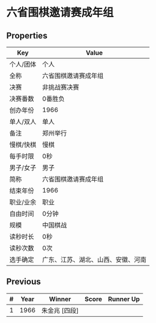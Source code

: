 # 六省围棋邀请赛成年组

## Properties

| Key | Value |
| --- | ----- |
| 个人/团体 | 个人 |
| 全称 | 六省围棋邀请赛成年组 |
| 决赛 | 非挑战赛决赛 |
| 决赛番数 | 0番胜负 |
| 创办年份 | 1966 |
| 单人/双人 | 单人 |
| 备注 | 郑州举行 |
| 慢棋/快棋 | 慢棋 |
| 每手时限 | 0秒 |
| 男子/女子 | 男子 |
| 简称 | 六省围棋邀请赛成年组 |
| 结束年份 | 1966 |
| 职业/业余 | 职业 |
| 自由时间 | 0分钟 |
| 规模 | 中国棋战 |
| 读秒时长 | 0秒 |
| 读秒次数 | 0次 |
| 选手确定 | 广东、江苏、湖北、山西、安徽、河南 |

## Previous

| # | Year | Winner | Score | Runner Up |
| --- | --- | --- | --- | --- |
| 1 | 1966 | 朱金兆 [四段] |  |  |

